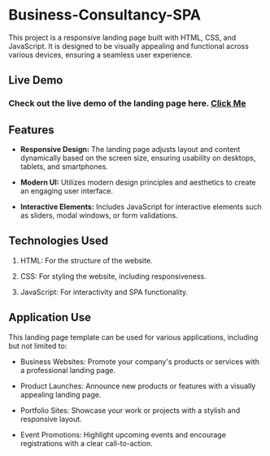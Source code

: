 # Business-Consultancy-SPA

This project is a responsive landing page built with HTML, CSS, and JavaScript. It is designed to be visually appealing and functional across various devices, ensuring a seamless user experience.

## Live Demo

### Check out the live demo of the landing page here. [Click Me](https://harshithackz.github.io/Business-Consultancy-SPA/)

## Features
- **Responsive Design:** The landing page adjusts layout and content dynamically based on the screen size, ensuring usability on desktops, tablets, and smartphones.

- **Modern UI:** Utilizes modern design principles and aesthetics to create an engaging user interface.

- **Interactive Elements:** Includes JavaScript for interactive elements such as sliders, modal windows, or form validations.

## Technologies Used
1. HTML: For the structure of the website.
2. CSS: For styling the website, including responsiveness.

3. JavaScript: For interactivity and SPA functionality.


## Application Use
This landing page template can be used for various applications, including but not limited to:

- Business Websites: Promote your company's products or services with a professional landing page.

- Product Launches: Announce new products or features with a visually appealing landing page.

- Portfolio Sites: Showcase your work or projects with a stylish and responsive layout.

- Event Promotions: Highlight upcoming events and encourage registrations with a clear call-to-action.


